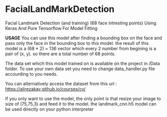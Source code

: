 # FacialLandMarkDetection
Facial Landmark Detection (and training) (68 face intresting points) Using Keras And Pure Tensorflow For Model Fitting

**USAGE**
You can use this model after finding a bounding box on the face and pass only the face in the bounding box to this model.
the result of this model is a (68 * 2) = 136 vector which every 2 number from begining is a pair of (x, y). so there are a total number of 68 points.

The data set which this model trained on is available on the project in /Data folder. To use your own data set you need to change data_handler.py file accourding to you needs.

You can alternatively access the dataset from this url : https://alirezakay.github.io/courses/cv/

If you only want to use the model, the only point is that resize your image to size of (75,75,3) and feed it to the model. the landmark_cnn.h5 model can be used directly on your python interpreter
